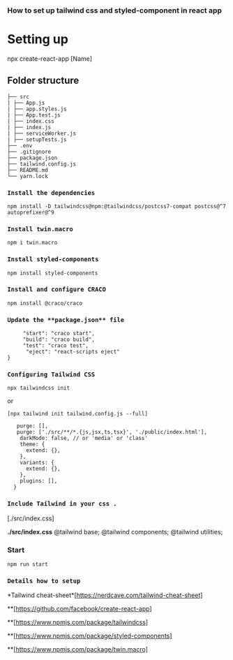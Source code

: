 ### How to set up tailwind css and styled-component in react app

# Setting up

npx create-react-app [Name]

## Folder structure
```
├── src
| ├── App.js
| ├── app.styles.js
| ├── App.test.js
| ├── index.css
| ├── index.js
| ├── serviceWorker.js
| ├── setupTests.js
├── .env
├── .gitignore
├── package.json
├── tailwind.config.js
├── README.md
└── yarn.lock
```

### `Install the dependencies`

```npm install -D tailwindcss@npm:@tailwindcss/postcss7-compat postcss@^7 autoprefixer@^9```


### `Install twin.macro`

```npm i twin.macro```

### `Install styled-components`

```npm install styled-components```

### `Install and configure CRACO`

```npm install @craco/craco```

### `Update the **package.json** file`

```"scripts": {
     "start": "craco start",
     "build": "craco build",
     "test": "craco test",
      "eject": "react-scripts eject"
}
```


### `Configuring Tailwind CSS`

```npx tailwindcss init```

or 

```[npx tailwind init tailwind.config.js --full]```

```[tailwind.config.js]
   purge: [],
   purge: ['./src/**/*.{js,jsx,ts,tsx}', './public/index.html'],
    darkMode: false, // or 'media' or 'class'
    theme: {
      extend: {},
    },
    variants: {
      extend: {},
    },
    plugins: [],
  }
  ```

### `Include Tailwind in your css .`

[./src/index.css]

**./src/index.css**
@tailwind base;
@tailwind components;
@tailwind utilities;


### Start ###

```npm run start``` 

### `Details how to setup`


\*Tailwind cheat-sheet\*[https://nerdcave.com/tailwind-cheat-sheet]

\*\*[https://github.com/facebook/create-react-app]

\*\*[https://www.npmjs.com/package/tailwindcss]

\*\*[https://www.npmjs.com/package/styled-components]

\*\*[https://www.npmjs.com/package/twin.macro]

